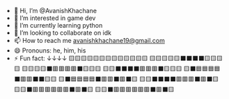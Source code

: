 - 👋 Hi, I’m @AvanishKhachane
- 👀 I’m interested in game dev
- 🌱 I’m currently learning python
- 💞️ I’m looking to collaborate on idk
- 📫 How to reach me avanishkhachane19@gmail.com
- 😄 Pronouns: he, him, his
- ⚡ Fun fact:  ↓↓↓↓
    🟨🟨🟨🟨🟨🟨🟨🟨🟨🟨🟨🟨🟨
    🟨🟨🟨🟨🟨⬛⬛⬛⬛🟨🟨🟨🟨
    🟨🟨🟨🟨⬛🟥🟥🟥🟥⬛🟨🟨🟨
    🟨🟨⬛⬛⬛⬛🟥🟥🟥⬛🟨🟨🟨
    🟨⬛🟦🟦🟦🟦⬛🟥🟥⬛⬛🟨🟨
    🟨⬛🟦🟦🟦🟦⬛🟥🟥⬛🟥⬛🟨
    🟨🟨⬛⬛⬛⬛🟥🟥🟥⬛🟥⬛🟨
    🟨🟨⬛🟥🟥🟥🟥🟥🟥⬛🟥⬛🟨
    🟨🟨⬛🟥🟥🟥🟥🟥🟥⬛🟥⬛🟨

<!---
AvanishKhachane/AvanishKhachane is a ✨ special ✨ repository because its `README.md` (this file) appears on your GitHub profile.
You can click the Preview link to take a look at your changes.
--->
